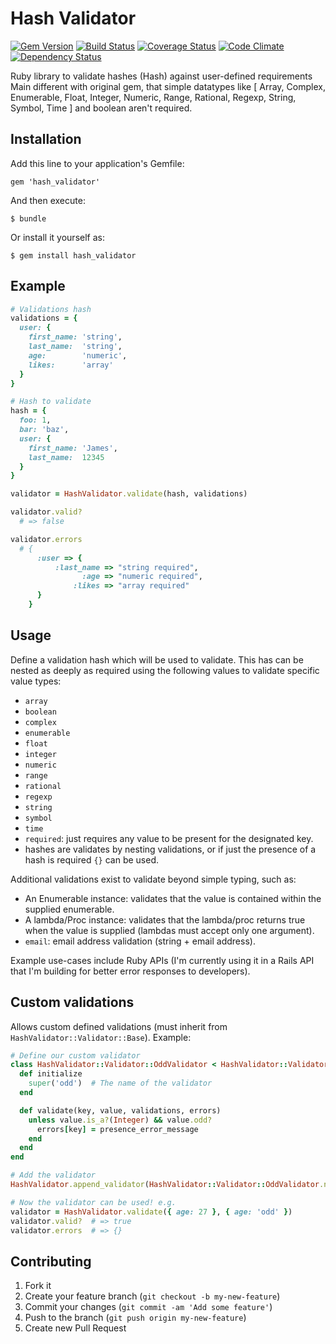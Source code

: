 # Hash Validator

[![Gem Version](https://badge.fury.io/rb/hash_validator.png)](http://badge.fury.io/rb/hash_validator)
[![Build Status](https://travis-ci.org/JamesBrooks/hash_validator.png)](https://travis-ci.org/JamesBrooks/hash_validator)
[![Coverage Status](https://coveralls.io/repos/JamesBrooks/hash_validator/badge.png?branch=master)](https://coveralls.io/r/JamesBrooks/hash_validator)
[![Code Climate](https://codeclimate.com/github/JamesBrooks/hash_validator.png)](https://codeclimate.com/github/JamesBrooks/hash_validator)
[![Dependency Status](https://gemnasium.com/JamesBrooks/hash_validator.png)](https://gemnasium.com/JamesBrooks/hash_validator)

Ruby library to validate hashes (Hash) against user-defined requirements
Main different with original gem, that simple datatypes like
[
  Array,
  Complex,
  Enumerable,
  Float,
  Integer,
  Numeric,
  Range,
  Rational,
  Regexp,
  String,
  Symbol,
  Time
]
and boolean aren't required.

## Installation

Add this line to your application's Gemfile:

    gem 'hash_validator'

And then execute:

    $ bundle

Or install it yourself as:

    $ gem install hash_validator

## Example

```ruby
# Validations hash
validations = {
  user: {
    first_name: 'string',
    last_name:  'string',
    age:        'numeric',
    likes:      'array'
  }
}

# Hash to validate
hash = {
  foo: 1,
  bar: 'baz',
  user: {
    first_name: 'James',
    last_name:  12345
  }
}

validator = HashValidator.validate(hash, validations)

validator.valid?
  # => false

validator.errors
  # {
      :user => {
          :last_name => "string required",
                :age => "numeric required",
              :likes => "array required"
      }
    }
```

## Usage

Define a validation hash which will be used to validate. This has can be nested as deeply as required using the following values to validate specific value types:

* `array`
* `boolean`
* `complex`
* `enumerable`
* `float`
* `integer`
* `numeric`
* `range`
* `rational`
* `regexp`
* `string`
* `symbol`
* `time`
* `required`: just requires any value to be present for the designated key.
* hashes are validates by nesting validations, or if just the presence of a hash is required `{}` can be used.

Additional validations exist to validate beyond simple typing, such as:

* An Enumerable instance: validates that the value is contained within the supplied enumerable.
* A lambda/Proc instance: validates that the lambda/proc returns true when the value is supplied (lambdas must accept only one argument).
* `email`: email address validation (string + email address).

Example use-cases include Ruby APIs (I'm currently using it in a Rails API that I'm building for better error responses to developers).

## Custom validations

Allows custom defined validations (must inherit from `HashValidator::Validator::Base`). Example:

```ruby
# Define our custom validator
class HashValidator::Validator::OddValidator < HashValidator::Validator::Base
  def initialize
    super('odd')  # The name of the validator
  end

  def validate(key, value, validations, errors)
    unless value.is_a?(Integer) && value.odd?
      errors[key] = presence_error_message
    end
  end
end

# Add the validator
HashValidator.append_validator(HashValidator::Validator::OddValidator.new)

# Now the validator can be used! e.g.
validator = HashValidator.validate({ age: 27 }, { age: 'odd' })
validator.valid?  # => true
validator.errors  # => {}
```

## Contributing

1. Fork it
2. Create your feature branch (`git checkout -b my-new-feature`)
3. Commit your changes (`git commit -am 'Add some feature'`)
4. Push to the branch (`git push origin my-new-feature`)
5. Create new Pull Request
